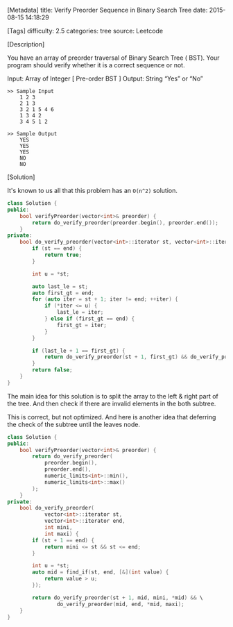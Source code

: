 [Metadata]
title: Verify Preorder Sequence in Binary Search Tree
date: 2015-08-15 14:18:29

[Tags]
difficulty: 2.5
categories:  tree
source: Leetcode

[Description]

You have an array of preorder traversal of Binary Search Tree ( BST). Your program should verify whether it is a correct sequence or not.

Input: Array of Integer [ Pre-order BST ]
Output: String “Yes” or “No”

```
>> Sample Input
    1 2 3
    2 1 3
    3 2 1 5 4 6
    1 3 4 2
    3 4 5 1 2

>> Sample Output
    YES
    YES
    YES
    NO
    NO
```

[Solution]

It's known to us all that this problem has an `O(n^2)` solution.

```cpp
class Solution {
public:
    bool verifyPreorder(vector<int>& preorder) {
        return do_verify_preorder(preorder.begin(), preorder.end());
    }
private:
    bool do_verify_preorder(vector<int>::iterator st, vector<int>::iterator end) {
        if (st == end) {
            return true;
        }

        int u = *st;

        auto last_le = st;
        auto first_gt = end;
        for (auto iter = st + 1; iter != end; ++iter) {
            if (*iter <= u) {
                last_le = iter;
            } else if (first_gt == end) {
                first_gt = iter;
            }
        }

        if (last_le + 1 == first_gt) {
            return do_verify_preorder(st + 1, first_gt) && do_verify_preorder(first_gt, end);
        }
        return false;
    }
}
```

The main idea for this solution is to split the array to the left & right part of the tree. And then check if there are invalid elements in the both subtree.

This is correct, but not optimized. And here is another idea that deferring the check of the subtree until the leaves node.

```cpp
class Solution {
public:
    bool verifyPreorder(vector<int>& preorder) {
        return do_verify_preorder(
            preorder.begin(),
            preorder.end(),
            numeric_limits<int>::min(),
            numeric_limits<int>::max()
        );
    }
private:
    bool do_verify_preorder(
            vector<int>::iterator st,
            vector<int>::iterator end,
            int mini,
            int maxi) {
        if (st + 1 == end) {
            return mini <= st && st <= end;
        }

        int u = *st;
        auto mid = find_if(st, end, [&](int value) {
            return value > u;
        });

        return do_verify_preorder(st + 1, mid, mini, *mid) && \
                do_verify_preorder(mid, end, *mid, maxi);
    }
}
```
